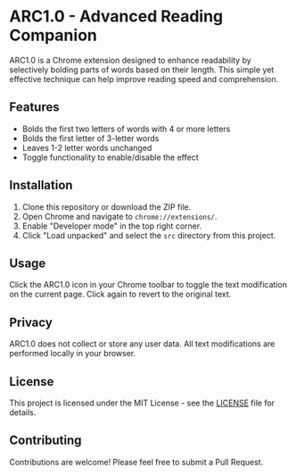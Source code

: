 # ARC1.0 - Advanced Reading Companion

ARC1.0 is a Chrome extension designed to enhance readability by selectively bolding parts of words based on their length. This simple yet effective technique can help improve reading speed and comprehension.

## Features

- Bolds the first two letters of words with 4 or more letters
- Bolds the first letter of 3-letter words
- Leaves 1-2 letter words unchanged
- Toggle functionality to enable/disable the effect

## Installation

1. Clone this repository or download the ZIP file.
2. Open Chrome and navigate to `chrome://extensions/`.
3. Enable "Developer mode" in the top right corner.
4. Click "Load unpacked" and select the `src` directory from this project.

## Usage

Click the ARC1.0 icon in your Chrome toolbar to toggle the text modification on the current page. Click again to revert to the original text.

## Privacy

ARC1.0 does not collect or store any user data. All text modifications are performed locally in your browser.

## License

This project is licensed under the MIT License - see the [LICENSE](LICENSE) file for details.

## Contributing

Contributions are welcome! Please feel free to submit a Pull Request.